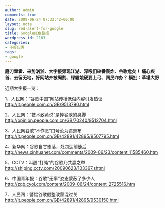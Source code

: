 ```yaml
---
author: admin
comments: true
date: 2009-06-24 07:33:42+00:00
layout: note
slug: red-alert-for-google
title: Google红色警报
wordpress_id: 2163
categories:
- 不好归类
tags:
- google
---
```


**磨刀霍霍、来势汹汹、大字报频现江湖、深喉们轮番轰炸、谷歌危矣！
痛心疾首、去留无地，好网站齐被阉割、绿霸娘硬要上弓、网民咋办？
横批：草塌大野**

近期大字报一览：

1、人民网：“谷歌中国”网站传播低俗内容引发热议
http://it.people.com.cn/GB/9513790.html

2、人民网：“技术致黄说”是捧谷歌的臭脚
http://opinion.people.com.cn/GB/70240/9512704.html

3、人民网谷歌“不作恶”口号沦为遮羞布
http://it.people.com.cn/GB/42891/42895/9507795.html

4、新华网：谷歌自甘堕落，处罚惩前毖后
http://news.xinhuanet.com/comments/2009-06/23/content_11585460.htm

5、CCTV：叫醒"打盹"的谷歌乃共赢之举
http://shiping.cctv.com/20090623/103367.shtml

6、中国青年报：谷歌"无辜"姿态蒙蔽了多少人
http://zqb.cyol.com/content/2009-06/24/content_2725516.htm

7、人民网：警惕谷歌假整改蒙混过关
http://it.people.com.cn/GB/42891/42895/9530150.html

